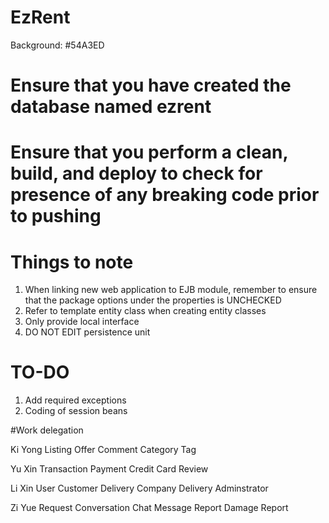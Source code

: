 # EzRent

Background: #54A3ED

# Ensure that you have created the database named ezrent

# Ensure that you perform a clean, build, and deploy to check for presence of any breaking code prior to pushing

# Things to note
1. When linking new web application to EJB module, remember to ensure that the package options under the properties is UNCHECKED
2. Refer to template entity class when creating entity classes
3. Only provide local interface
4. DO NOT EDIT persistence unit

# TO-DO
1. Add required exceptions
2. Coding of session beans

#Work delegation 

Ki Yong
  Listing
  Offer
  Comment
  Category
  Tag

Yu Xin
  Transaction
  Payment
  Credit Card
  Review
  
Li Xin
  User
  Customer
  Delivery Company
  Delivery
  Adminstrator

Zi Yue
  Request
  Conversation
  Chat Message
  Report
  Damage Report
